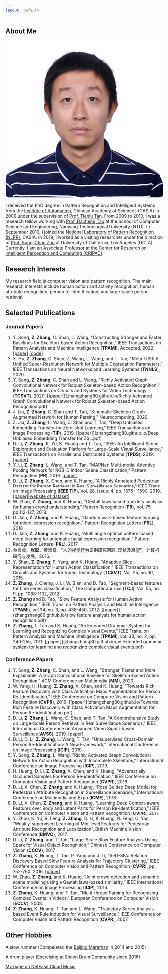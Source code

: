 ```yaml
---
layout: default
---
```


## About Me

<img class="profile-picture" src="zhangzhang.jpg">

I received the PhD degree in Pattern Recognition and Intelligent Systems from the [Institute of Automation](http://www.ia.ac.cn/), Chinese Academy of Sciences (CASIA) in 2009 under the supervision of [Prof. Tieniu Tan](http://cripac.ia.ac.cn/CN/column/item83.shtml). From 2009 to 2010, I was a research fellow working with [Prof. Dacheng Tao](https://sydney.edu.au/engineering/people/dacheng.tao.php) at the School of Computer Science and Engineering, Nanyang Technological University (NTU). In September 2010, I joined the [National Laboratory of Pattern Recognition (NLPR)](http://www.nlpr.ia.ac.cn/CN/model/index.shtml), CASIA. In 2019, I worked as a visiting researcher under the direction of [Prof. Song-Chun Zhu](http://www.stat.ucla.edu/~sczhu/) at University of California, Los Angeles (UCLA). Currently, I am an Associate Professor at the [Center for Research on Intelligent Perception and Computing (CRIPAC)](http://cripac.ia.ac.cn/).  

## Research Interests

My research field is computer vision and pattern recognition. The main research interests include human action and activity recognition, human attribute recognition, person re-identification, and large-scale person retrieval.

## Selected Publications

### Journal Papers
1. Y. Song, <b>Z. Zhang</b>, C. Shan, L. Wang, "Constructing Stronger and Faster Baselines for Skeleton-based Action Recognition," IEEE Transactions on Pattern Analysis and Machine Intelligence (<b>TPAMI</b>), Accepted, 2022.[[paper]](zhangzhang80.github.io/Constructing_Stronger_and_Faster_Baselines_for_Skeleton-based_Action_Recognition.pdf) [[code]](https://gitee.com/yfsong0709/EfficientGCNv1)
2. X. Hu, <b>Z. Zhang</b>, C. Shan, Z. Wang, L. Wang, and T. Tan, "Meta-USR: A Unified Super-Resolution Network for Multiple Degradation Parameters," IEEE Transactions on Neural Networks and Learning Systems (<b>TNNLS</b>), 2020.
3. Y. Song, <b>Z. Zhang</b>, C. Shan and L. Wang, "Richly Activated Graph Convolutional Network for Robust Skeleton-based Action Recognition," IEEE Transactions on Circuits and Systems for Video Technology (<b>TCSVT</b>), 2020. [[paper]](zhangzhang80.github.io/Richly Activated Graph Convolutional Network for Robust Skeleton-based Action Recognition.pdf)
4. J. Liu, <b>Z. Zhang</b>, C. Shan and T. Tan, "Kinematic Skeleton Graph Augmented Network for Human Parsing," Neurocomputing, 2020.
5. Z. Jia, <b>Z. Zhang</b>, L. Wang, C. Shan and T. Tan, "Deep Unbiased Embedding Transfer for Zero-shot Learning," IEEE Transactions on Image Processing (<b>TIP</b>), 2019. [[paper]](zhangzhang80.github.io/Deep Unbiased Embedding Transfer for ZSL.pdf)
6. D. Li, <b>Z. Zhang</b>, K. Yu, K. Huang and T. Tan, "ISEE: An Intelligent Scene Exploration and Evaluation Platform for Large-Scale Visual Surveillance," IEEE Transactions on Parallel and Distributed Systems (<b>TPDS</b>), 2019. [[paper]](zhangzhang80.github.io/TPDS-ISEE.pdf)
7. Y. Li, <b>Z. Zhang</b>, L. Wang, and T. Tan, "MAPNet: Multi-modal Attentive Pooling Network for RGB-D Indoor Scene Classification," Pattern Recognition (<b>PR</b>), 2019. [[paper]](zhangzhang80.github.io/MAPNet.pdf)
8. D. Li, <b>Z. Zhang</b>, X. Chen, and K. Huang, "A Richly Annotated Pedestrian Dataset for Person Retrieval in Real Surveillance Scenarios," IEEE Trans. on Image Processing (<b>IEEE TIP</b>), Vol. 28, Issue: 4, pp. 1575 – 1590, 2019. [[paper]](zhangzhang80.github.io/RAP.pdf)[[website of dataset]](https://github.com/dangweili/RAP)
9. W. Zhao, <b>Z. Zhang</b>, and K. Huang, “Gestalt laws based tracklets analysis for human crowd understanding,” Pattern Recognition (<b>PR</b>), Vol. 75, pp.112-127, 2018.
10.	D. Jain, <b>Z. Zhang</b>, and K. Huang, “Random walk-based feature learning for micro-expression recognition,” Pattern Recognition Letters (<b>PRL</b>), 2018
11.	D. Jain, <b>Z. Zhang</b>, and K. Huang, “Multi angle optimal pattern-based deep learning for automatic facial expression recognition,” Pattern Recognition Letters (<b>PRL</b>), 2017
12.	单言虎、<b>张彰</b>、黄凯奇，“人的视觉行为识别研究回顾, 现状及展望”，计算机研究与发展，2016.
13. Y. Shan,  <b>Z. Zhang</b>, P. Yang, and K. Huang, "Adaptive Slice Representation for Human Action Classification," IEEE Transactions on Circuits and Systems for Video Technology (<b>TCSVT</b>), Vol. 25, no. 10, 2015.
14. <b>Z. Zhang</b>, J. Cheng, J. Li, W. Bian, and D. Tao, "Segment-based features for time series classification," The Computer Journal (<b>TCJ</b>), Vol. 55, no. 9, pp. 1088-1102, 2012.
15. <b>Z. Zhang</b> and D. Tao, "Slow Feature Analysis for Human Action Recognition," IEEE Trans. on Pattern Analysis and Machine Intelligence (<b>TPAMI</b>), vol.34, no. 3, pp. 436-450, 2012. [[paper]](zhangzhang80.github.io/slow feature analysis for human action recognition.pdf)
16. <b>Z. Zhang</b>, T. Tan and K. Huang, "An Extended Grammar System for Learning and Recognizing Complex Visual Events," IEEE Trans. on Pattern Analysis and Machine Intelligence (<b>TPAMI</b>), vol. 33, no. 2, pp. 240-255, 2011. [[paper]](zhangzhang80.github.io/an extended grammar system for learning and recognizing complex visual events.pdf)

### Conference Papers
1. Y. Song, <b>Z. Zhang</b>, C. Shan, and L. Wang, "Stronger, Faster and More Explainable: A Graph Convolutional Baseline for Skeleton-based Action Recognition," ACM Conference on Multimedia (<b>MM</b>), 2020.
2. W. Yang, H. Huang, <b>Z. Zhang</b>, X. Chen, and K. Huang, "Towards Rich Feature Discovery with Class Activation Maps Augmentation for Person Re-Identification," IEEE Conference on Computre Vision and Pattern Recognition (<b>CVPR</b>), 2019. [[paper]](zhangzhang80.github.io/Towards Rich Feature Discovery with Class Activation Maps Augmentation for Person Re-identification.pdf)
3. D. Li, <b>Z. Zhang</b>, L. Wang, C. Shan, and T. Tan, "A Comprehensive Study on Large-Scale Person Retrieval in Real Surveillance Scenarios," IEEE International Conference on Advanced Video Signal-based Surveillance(<b>AVSS</b>), 2019. [[paper]](zhangzhang80.github.io/AVSS2019_LSPR_camera_ready.pdf)
4. D. Li, D. Li, <b>Z. Zhang</b>, L. Wang, T. Tan, "Unsupervised Cross-Domain Person Re-Identification: A New Framework," International Conference on Image Processing (<b>ICIP</b>), 2019.
5. Y. Song, <b>Z. Zhang</b>, L. Wang, "Richly Activated Graph Convolutional Network for Action Recognition with Incomplete Skeletons," International Conference on Image Processing (<b>ICIP</b>), 2019.
6. H. Huang, D. Li, <b>Z. Zhang</b>, X. Chen, and K. Huang, "Adversarially Occluded Samples For Person Re-identification," IEEE Conference on Computer Vision and Pattern Recognition (<b>CVPR</b>), 2018.
7. D. Li, X. Chen, <b>Z. Zhang</b>, and K. Huang, “Pose Guided Deep Model for Pedestrian Attribute Recognition in Surveillance Scenarios,” International Conference on Multimedia and Expo (<b>ICME</b>), 2018
8. D. Li, X. Chen, <b>Z. Zhang</b>, and K. Huang, "Learning Deep Context-aware Features over Body and Latent Parts for Person Re-identification," IEEE Conference on Computer Vision and Pattern Recognition (<b>CVPR</b>), 2017.
9. Y. Zhou, K. Yu, B. Leng, <b>Z. Zhang</b>, D. Li, K. Huang, B. Feng, C. Yao, “Weakly-supervised Learning of Mid-level Features for Pedestrian Attribute Recognition and Localization”, British Machine Vision Conference (<b>BMVC</b>), 2017.
10. D. Li, <b>Z. Zhang</b>, and T. Tan, “Large-Scale Slow Feature Analysis Using Spark for Visual Object Recognition,” Chinese Conference on Computer Vision (<b>CCCV</b>), 2017
11. <b>Z. Zhang</b>, K. Huang, T. Tan, P. Yang and J. Li, "ReD-SFA: Relation Discovery Based Slow Feature Analysis for Trajectory Clustering," IEEE Conference on Computer Vision and Pattern Recognition (<b>CVPR</b>), pp. 752-760, 2016. [[paper]](zhangzhang80.github.io/ReD-SFA.pdf)
12.	W. Zhao, <b>Z. Zhang</b>, and K. Huang, “Joint crowd detection and semantic scene modeling using a Gestalt laws-based similarity,” IEEE International Conference on Image Processing (<b>ICIP</b>), 2016.
13. <b>Z. Zhang</b>, K. Huang, and T. Tan, "Multi-thread Parsing for Recognizing Complex Events in Videos," European Conference on Computer Vision (<b>ECCV</b>), 2008.
14. <b>Z. Zhang</b>, K. Huang, T. Tan and L. Wang, "Trajectory Series Analysis based  Event Rule Induction for Visual Surveillance," IEEE Conference on Computer Vision and Pattern Recognition (<b>CVPR</b>), 2007.

## Other Hobbies

A slow runnner (Compeleted the [Beijing Marathan](http://www.beijing-marathon.com/) in 2014 and 2015)

A drum player (Exercising at [Simon Drum Community](http://www.simondrum.cn/) since 2016)

[My page on NetEase Cloud Music](https://music.163.com/#/user/home?id=314018508)
